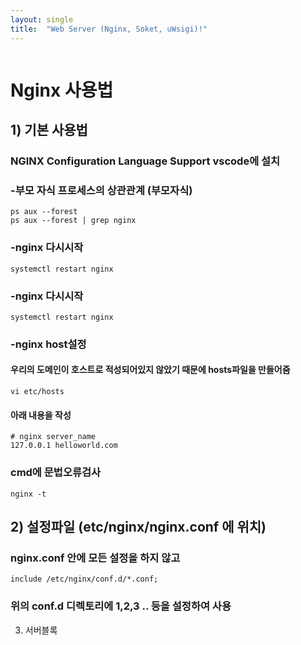 ```yaml
---
layout: single
title:  "Web Server (Nginx, Soket, uWsigi)!"
---
```

```C#

```

# Nginx 사용법

## 1) 기본 사용법

### NGINX Configuration Language Support vscode에 설치
### -부모 자식 프로세스의 상관관계 (부모자식)
```
ps aux --forest
ps aux --forest | grep nginx
```

### -nginx 다시시작
```
systemctl restart nginx
```

### -nginx 다시시작
```
systemctl restart nginx
```

### -nginx host설정
#### 우리의 도메인이 호스트로 적성되어있지 않았기 때문에 hosts파일을 만들어줌
```
vi etc/hosts 
```
#### 아래 내용을 작성
```
# nginx server_name
127.0.0.1 helloworld.com
```

### cmd에 문법오류검사
```
nginx -t
```








## 2) 설정파일 (etc/nginx/nginx.conf 에 위치)

### nginx.conf 안에 모든 설정을 하지 않고 
```
include /etc/nginx/conf.d/*.conf;
```
### 위의 conf.d 디렉토리에 1,2,3 .. 등을 설정하여 사용

3) 서버블록


















